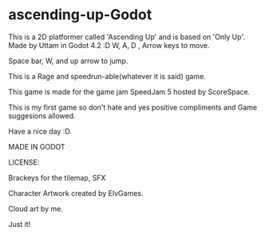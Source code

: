 # ascending-up-Godot
This is a 2D platformer called 'Ascending Up' and is based on 'Only Up'. Made by Uttam in Godot 4.2 :D
W, A, D , Arrow keys to move.

Space bar, W, and up arrow to jump.

This is a Rage and speedrun-able(whatever it is said) game.

This game is made for the game jam SpeedJam 5 hosted by ScoreSpace.

This is my first game so don't hate and yes positive compliments and Game suggesions allowed.

Have a nice day :D.

MADE IN GODOT



LICENSE:

Brackeys for the tilemap, SFX

Character Artwork created by ElvGames.

Cloud art by me.

Just it!
